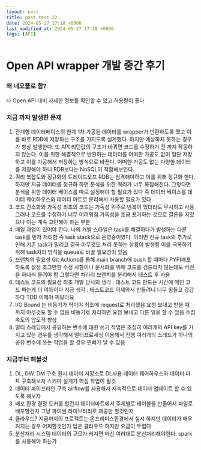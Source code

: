 ```yaml
---
layout: post
title: post test 22
date: 2024-05-27 17:18 +0900
last_modified_at: 2024-05-27 17:18 +0900
tags: [API]
---
```

# Open API wrapper 개발 중간 후기

### 왜 네오플로 함?

타 Open API 대비 자세한 정보를 확인할 수 있고 허용량이 좋다

### 지금 까지 발생한 문제

1. 관계형 데이터베이스의 한계
1차 가공된 데이터를 wrapper가 반환하도록 했고 이를 바로 RDB에 저장하는 구조를 가지도록 설계했다. 하지만 예상하지 못하는 경우가 항상 발생한다. 또 API 리턴값의 구조가 바뀌면 코드를 수정하기 전 까지 작동하지 않는다.
이를 위한 해결책으로 반환하는 데이터를 어떠한 가공도 없이 일단 저장하고 이를 가공해서 저장하는 방식으로 바꾼다. 어떠한 가공도 없는 다양한 데이터를 저장해야 하니 RDB보다는 NoSQL이 적합해보인다.
2. 쿼리 복잡도와 정규화의 트레이드오프
RDB는 엄격해야하고 이를 위해 정규화 한다.
하지만 지금 데이터를 정규화 하면 분석을 위한 쿼리가 너무 복잡해진다.
그렇다면 분석을 위한 데이터 베이스를 따로 설정해야 할 필요가 있다
즉 데이터 베이스를 데이터 웨어하우스와 데이터 마트로 분리해서 사용할 필요가 있다
3. 코드 간소화와 가독성
최초의 코드는 가독성 위주로 반복이 있더라도 무시하고 사용
그러나 코드를 수정하기 너무 어려워짐
가독성을 조금 포기하는 것으로 결론을 지었으나 이는 계속 고민해야 하는 부분
4. 매일 과업이 있어야 한다.
나의 개발 스타일은 task를 해결하다가 발생하는 다른 task를 먼저 처리함 즉 task stack으로 운영중이였다. 이러면 신규 task의 추가로 인해 기존 task가 밀리고 결국 아무것도 처리 못하는 상황이 발생함
이를 극복하기 위해 task처리 방식을 queue로 바꿀 필요성이 있음
5. 브랜치의 필요성
Git Actions를 통해 main branch에 push 할 때마다 PYPI배포 하도록 설정
조그만한 수정 사항이나 문서화를 위해 코드를 건드리지 않는데도 버전을 하나씩 올려야 함
그렇다면 차라리 브랜치를 분리해서 테스트 후 사용
6. 테스트 코드의 필요성
최초 개발 당시의 생각 : 테스트 코드 만드는 시간에 메인 코드 짜는게 더 이득이다
지금 생각 : 테스트코드 이제와서 만들려니 너무 힘들고 갑갑하다 TDD 이제야 깨달아요
7. I/O Bound 는 비동기가 딱이야
최초에 request로 처리했음 요청 보내고 받을 때 까지 아무것도 할 수 없음
비동기로 처리하면 요청 보내고 다른 일을 할 수 있음 수집속도의 압도적 향상
8. 멀티 스레딩에서 공유하는 변수에 대한 쓰기 작업은 조심히
여러개의 API key를 가지고 있는 경우를 생각해서 멀티프로세싱 이용해서 진행
여러개의 스레드가 하나의 공유 변수에 쓰는 작업을 할 경우 찐빠가 날 수 있음

### 지금부터 해볼것

1. DL, DW, DM 구축
원시 데이터 저장소로 DL사용
데이터 웨어하우스와 데이터 마트 구축해보자
스키마 설계가 핵심 작업이 될것
2. 데이터 파이프라인 구축
airflow를 사용해서 지속적으로 데이터 업데이트 할 수 있도록 해보자
3. 배포 환경 결정
도커를 할건지 데이터마트에서 주제별로 테이블을 만들어서 파일로 배포할건지 그냥 파이썬 라이브러리로 제공만 할것인지
4. 클라우드?
지금까지의 프로젝트는 온프레미스환경에서 실시 하지만 데이터가 매우 커지는 경우 어찌할것인가
답은 클라우드 하지만 요금이 두렵다
5. 분산처리 시스템
데이터의 규모가 커지면 머신 여러대로 분산처리해야한다. spark를 사용해야 하는가